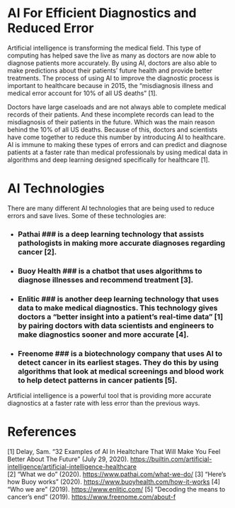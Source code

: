# AI For Efficient Diagnostics and Reduced Error
Artificial intelligence is transforming the medical field. This type of computing has helped save the live as many as doctors are now able to diagnose patients more accurately. By using AI, doctors are also able to make predictions about their patients’ future health and provide better treatments. The process of using AI to improve the diagnostic process is important to healthcare because in 2015, the “misdiagnosis illness and medical error account for 10% of all US deaths” [1].

Doctors have large caseloads and are not always able to complete medical records of their patients. And these incomplete records can lead to the misdiagnosis of their patients in the future.  Which was the main reason behind the 10% of all US deaths. Because of this, doctors and scientists have come together to reduce this number by introducing AI to healthcare. AI is immune to making these types of errors and can predict and diagnose patients at a faster rate than medical professionals by using medical data in algorithms and deep learning designed specifically for healthcare [1].

# AI Technologies
There are many different AI technologies that are being used to reduce errors and save lives. Some of these technologies are:
  * ### Pathai ### is a deep learning technology that assists pathologists in making more accurate diagnoses regarding cancer [2].
  *	### Buoy Health ### is a chatbot that uses algorithms to diagnose illnesses and recommend treatment [3].
  *	### Enlitic ### is another deep learning technology that uses data to make medical diagnostics. This technology gives doctors a “better insight into a patient’s real-time data” [1] by pairing doctors with data scientists and engineers to make diagnostics sooner and more accurate [4].
  *	### Freenome ### is a biotechnology company that uses AI to detect cancer in its earliest stages. They do this by using algorithms that look at medical screenings and blood work to help detect patterns in cancer patients [5].

Artificial intelligence is a powerful tool that is providing more accurate diagnostics at a faster rate with less error than the previous ways. 

# References
[1] Delay, Sam. “32 Examples of AI In Healtchare That Will Make You Feel Better About The Future” (July 29, 2020). https://builtin.com/artificial-intelligence/artificial-intelligence-healthcare  
[2] “What we do” (2020). https://www.pathai.com/what-we-do/
[3] “Here’s how Buoy works” (2020). https://www.buoyhealth.com/how-it-works
[4] “Who we are” (2019). https://www.enlitic.com/ 
[5] “Decoding the means to cancer’s end” (2019). https://www.freenome.com/about-f 
